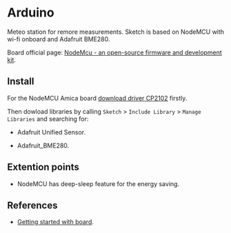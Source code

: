 # Arduino

Meteo station for remore measurements. Sketch is based on NodeMCU with wi-fi onboard and Adafruit BME280.

Board official page: [NodeMcu - an open-source firmware and development kit](http://www.nodemcu.com/index_en.html).

## Install

For the NodeMCU Amica board [download driver CP2102](https://www.silabs.com/products/development-tools/software/usb-to-uart-bridge-vcp-drivers) firstly.

Then dowload libraries by calling `Sketch` > `Include Library` > `Manage Libraries` and searching for:

* Adafruit Unified Sensor.

* Adafruit_BME280.

## Extention points

* NodeMCU has deep-sleep feature for the energy saving.

## References

* [Getting started with board](https://create.arduino.cc/projecthub/electropeak/getting-started-w-nodemcu-esp8266-on-arduino-ide-28184f).
